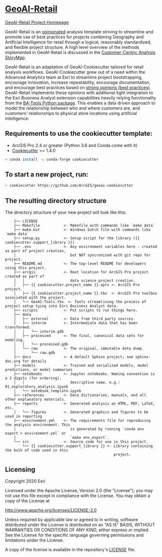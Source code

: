 # [GeoAI-Retail](https://knu2xs.github.io/geoai-retail)

[GeoAI-Retail Project Homepage](https://knu2xs.github.io/geoai-retail)

GeoAI-Retail is an [opinionated](https://medium.com/@stueccles/the-rise-of-opinionated-software-ca1ba0140d5b) analysis template striving to streamline and promote use of best practices for projects combining Geography and Artificial Intelligence for retail through a logical, reasonably standardized, and flexible project structure. A high level overview of the methods implemented in GeoAI-Retail is discussed in the [Customer-Centric Analysis StoryMap](https://storymaps.arcgis.com/stories/76006dd166294e6fae7e6164a1ff0a4a). 

GeoAI-Retail is an adaptation of GeoAI-Cookiecutter tailored for  retail analysis workflows. GeoAI-Cookiecutter grew out of a need within the Advanced Analytics team at Esri to streamline project bootstrapping, encourage innovation, increase repeatability, encourage documentation, and encourage best practices based on [strong opinions (best practices)](https://knu2xs.github.io/geoai-retail#opinions). GeoAI-Retail implements these opinions with additional tight integration to the Esri Business Analyst extension capabilities heavily relying functionality from the [BA-Tools Python package](https://anaconda.org/knu2xs/ba-tools). This enables a data driven approach to model the relationship between who and where customers are, and customers' relationships to physical store locations using artificial intelligence. 

## Requirements to use the cookiecutter template:
 * ArcGIS Pro 2.4 or greater (Python 3.6 and Conda come with it)
 * [Cookiecutter](http://cookiecutter.readthedocs.org/en/latest/installation.html) >= 1.4.0

``` bash
> conda install -c conda-forge cookiecutter
```


## To start a new project, run:

``` bash
> cookiecutter https://github.com/ArcGIS/geoai-cookiecutter
```

## The resulting directory structure

The directory structure of your new project will look like this: 

```
    ├── LICENSE
    ├── Makefile           <- Makefile with commands like `make data`
    ├── make.bat           <- Windows batch file with commands like `make data`
    ├── setup.py           <- Setup script for the library ({{ cookiecutter.support_library }})
    ├── .env               <- Any environment variables here - created as part of project creation, 
    │                         but NOT syncronized with git repo for project.                
    ├── README.md          <- The top-level README for developers using this project.
    ├── arcgis             <- Root location for ArcGIS Pro project created as part of
    │   │                     data science project creation.
    │   ├── {{ cookiecutter.project_name }}.aprx <- ArcGIS Pro project.    
    │   ├── {{ cookiecutter.project_name }}.tbx  <- ArcGIS Pro toolbox associated with the project.
    │   └── GeoAI-Tools.tbx  <- Tools streamlining the process of project setup tying into Esri Business Analyst data.
    ├── scripts            <- Put scripts to run things here.
    ├── data
    │   ├── external       <- Data from third party sources.
    │   ├── interim        <- Intermediate data that has been transformed.
    │   │   └── interim.gdb
    │   ├── processed      <- The final, canonical data sets for modeling.
    │   │   └── processed.gdb
    │   └── raw            <- The original, immutable data dump.
    │       └── raw.gdb
    ├── docs               <- A default Sphinx project; see sphinx-doc.org for details
    ├── models             <- Trained and serialized models, model predictions, or model summaries
    ├── notebooks          <- Jupyter notebooks. Naming convention is a 2 digits (for ordering),
    │   │                     descriptive name. e.g.: 01_exploratory_analysis.ipynb
    │   └── notebook_template.ipynb
    ├── references         <- Data dictionaries, manuals, and all other explanatory materials.
    ├── reports            <- Generated analysis as HTML, PDF, LaTeX, etc.
    │   └── figures        <- Generated graphics and figures to be used in reporting
    ├── environment.yml    <- The requirements file for reproducing the analysis environment. This 
    │                         is generated by running `conda env export > environment.yml` or
    │                         `make env_export`.                         
    └── src                <- Source code for use in this project.
        └── {{ cookiecutter.support_library }} <- Library containing the bulk of code used in this 
                                                  project. 
```

## Licensing
Copyright 2020 Esri

Licensed under the Apache License, Version 2.0 (the "License"); you may not use this file except in compliance with the License. You may obtain a copy of the License at

   http://www.apache.org/licenses/LICENSE-2.0

Unless required by applicable law or agreed to in writing, software distributed under the License is distributed on an "AS IS" BASIS, WITHOUT WARRANTIES OR CONDITIONS OF ANY KIND, either express or implied. See the License for the specific language governing permissions and limitations under the License.

A copy of the license is available in the repository's [LICENSE](LICENSE?raw=true) file.
